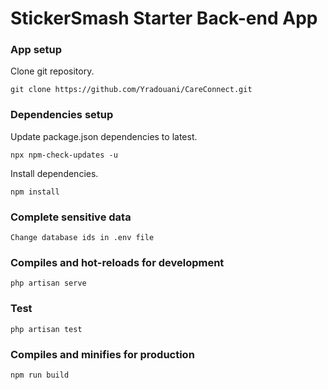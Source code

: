 # StickerSmash Starter Back-end App

### App setup
Clone git repository.
```
git clone https://github.com/Yradouani/CareConnect.git
```
### Dependencies setup
Update package.json dependencies to latest.
```
npx npm-check-updates -u
```
Install dependencies.
```
npm install
```
### Complete sensitive data
```
Change database ids in .env file
```
### Compiles and hot-reloads for development
```
php artisan serve
```

### Test
```
php artisan test
```

### Compiles and minifies for production
```
npm run build
```

